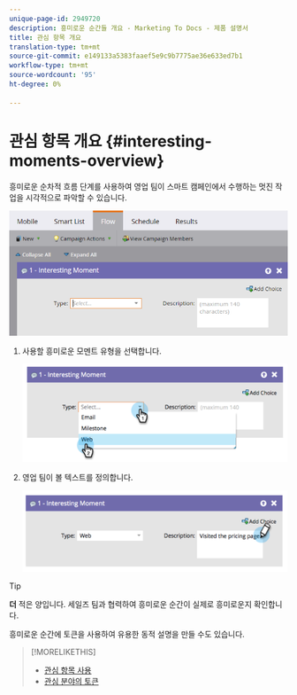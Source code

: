 ```yaml
---
unique-page-id: 2949720
description: 흥미로운 순간들 개요 - Marketing To Docs - 제품 설명서
title: 관심 항목 개요
translation-type: tm+mt
source-git-commit: e149133a5383faaef5e9c9b7775ae36e633ed7b1
workflow-type: tm+mt
source-wordcount: '95'
ht-degree: 0%

---
```



# 관심 항목 개요 {#interesting-moments-overview}

흥미로운 순차적 흐름 단계를 사용하여 영업 팀이 스마트 캠페인에서 수행하는 멋진 작업을 시각적으로 파악할 수 있습니다.

![](assets/image2016-1-27-11-3a1-3a53.png)

1. 사용할 흥미로운 모멘트 유형을 선택합니다.

   ![](assets/image2014-9-23-16-3a30-3a33.png)

1. 영업 팀이 볼 텍스트를 정의합니다.

   ![](assets/image2014-9-23-16-3a30-3a53.png)

>[!TIP]
>
>**더** 적은 양입니다. 세일즈 팀과 협력하여 흥미로운 순간이 실제로 흥미로운지 확인합니다.

흥미로운 순간에 토큰을 사용하여 유용한 동적 설명을 만들 수도 있습니다.

>[!MORELIKETHIS]
>
>* [관심 항목 사용](using-interesting-moments.md)
>* [관심 분야의 토큰](tokens-for-interesting-moments.md)

>



